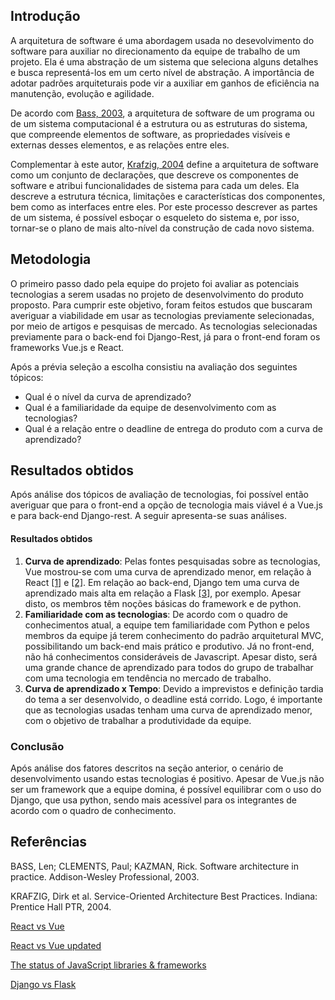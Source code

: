 ## Introdução
A arquitetura de software é uma abordagem usada no desevolvimento do software para auxiliar no direcionamento da equipe de trabalho de um projeto. Ela é uma abstração de um sistema que seleciona alguns detalhes e busca representá-los em um certo nível de abstração. A importância de adotar padrões arquiteturais pode vir a auxiliar em ganhos de eficiência na manutenção, evolução e agilidade. 

De acordo com [Bass, 2003](http://www.scielo.br/scielo.php?script=sci_arttext&pid=S1807-17752006000100003), a arquitetura de software de um programa ou de um sistema computacional é a estrutura ou as estruturas do sistema, que compreende elementos de software, as propriedades visíveis e externas desses elementos, e as relações entre eles. 

Complementar à este autor, [Krafzig, 2004](http://www.scielo.br/scielo.php?script=sci_arttext&pid=S1807-17752006000100003) define a arquitetura de software como um conjunto de declarações, que descreve os componentes de software e atribui funcionalidades de sistema para cada um deles. Ela descreve a estrutura técnica, limitações e características dos componentes, bem como as interfaces entre eles. Por este processo descrever as partes de um sistema, é possível esboçar o esqueleto do sistema e, por isso, tornar-se o plano de mais alto-nível da construção de cada novo sistema. 

## Metodologia

O primeiro passo dado pela equipe do projeto foi avaliar as potenciais tecnologias a serem usadas no projeto de desenvolvimento do produto proposto. Para cumprir este objetivo, foram feitos estudos que buscaram averiguar a viabilidade em usar as tecnologias previamente selecionadas, por meio de artigos e pesquisas de mercado. As tecnologias selecionadas previamente para o back-end foi Django-Rest, já para o front-end foram os frameworks Vue.js e React.

Após a prévia seleção a escolha consistiu na avaliação dos seguintes tópicos:
- Qual é o nível da curva de aprendizado?
- Qual é a familiaridade da equipe de desenvolvimento com as tecnologias?
- Qual é a relação entre o deadline de entrega do produto com a curva de aprendizado?

## Resultados obtidos

Após análise dos tópicos de avaliação de tecnologias, foi possível então averiguar que para o front-end a opção de tecnologia mais viável é a Vue.js e para back-end Django-rest. A seguir apresenta-se suas análises.

#### Resultados obtidos

1. **Curva de aprendizado**: Pelas fontes pesquisadas sobre as tecnologias, Vue mostrou-se com uma curva de aprendizado menor, em relação à React [[1]](https://medium.com/fundbox-engineering/react-vs-vue-vs-angular-163f1ae7be56) e [[2]]((https://deliciousbrains.com/react-vs-vue-2018/)). Em relação ao back-end, Django tem uma curva de aprendizado mais alta em relação a Flask [[3]](https://imasters.com.br/back-end/flask-x-django-como-escolher-o-framework-correto-para-seu-aplicativo-web), por exemplo. Apesar disto, os membros têm noções básicas do framework e de python.
2. **Familiaridade com as tecnologias**: De acordo com o quadro de conhecimentos atual, a equipe tem familiaridade com Python e pelos membros da equipe já terem conhecimento do padrão arquitetural MVC, possibilitando um back-end mais prático e produtivo. Já no front-end, não há conhecimentos consideráveis de Javascript. Apesar disto, será uma grande chance de aprendizado para todos do grupo de trabalhar com uma tecnologia em tendência no mercado de trabalho.
3. **Curva de aprendizado x Tempo**: Devido a imprevistos e definição tardia do tema a ser desenvolvido, o deadline está corrido. Logo, é importante que as tecnologias usadas tenham uma curva de aprendizado menor, com o objetivo de trabalhar a produtividade da equipe.

### Conclusão

Após análise dos fatores descritos na seção anterior, o cenário de desenvolvimento usando estas tecnologias é positivo. Apesar de Vue.js não ser um framework que a equipe domina, é possível equilibrar com o uso do Django, que usa python, sendo mais acessível para os integrantes de acordo com o quadro de conhecimento. 

## Referências

BASS, Len; CLEMENTS, Paul; KAZMAN, Rick. Software architecture in practice. Addison-Wesley Professional, 2003.

KRAFZIG, Dirk et al. Service-Oriented Architecture Best Practices. Indiana: Prentice Hall PTR, 2004.

[React vs Vue](https://medium.com/fundbox-engineering/react-vs-vue-vs-angular-163f1ae7be56)

[React vs Vue updated](https://deliciousbrains.com/react-vs-vue-2018/)

[The status of JavaScript libraries & frameworks](https://medium.com/hackernoon/the-status-of-javascript-libraries-frameworks-2018-beyond-3a5a7cae7513)

[Django vs Flask](https://imasters.com.br/back-end/flask-x-django-como-escolher-o-framework-correto-para-seu-aplicativo-web)